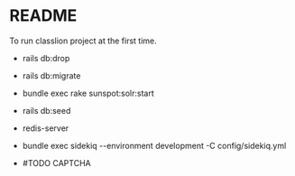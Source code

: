 # README

To run classlion project at the first time.

* rails db:drop
* rails db:migrate
* bundle exec rake sunspot:solr:start
* rails db:seed
* redis-server
* bundle exec sidekiq --environment development -C config/sidekiq.yml 

* #TODO CAPTCHA

